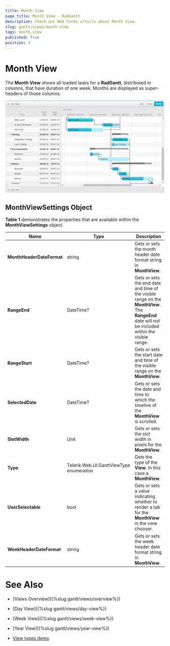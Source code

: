 ```yaml
---
title: Month View
page_title: Month View - RadGantt
description: Check our Web Forms article about Month View.
slug: gantt/views/month-view
tags: month,view
published: True
position: 3
---
```


# Month View



The **Month View** shows all loaded tasks for a **RadGantt**, distributed in columns, that have duration of one week. Months are displayed as super-headers of those columns. 

![RadGantt in Month View](images/gantt-views-monthview.png)

## MonthViewSettings Object

**Table 1** demonstrates the properties that are available within the **MonthViewSettings** object.

| Name | Type | Description |
| ------ | ------ | ------ |
| **MonthHeaderDateFormat** |string|Gets or sets the month header date format string in **MonthView**.|
| **RangeEnd** |DateTime?|Gets or sets the end date and time of the visible range on the **MonthView**. The **RangeEnd** date will not be included within the visible range.|
| **RangeStart** |DateTime?|Gets or sets the start date and time of the visible range on the **MonthView**.|
| **SelectedDate** |DateTime?|Gets or sets the date and time to which the timeline of the **MonthView** is scrolled.|
| **SlotWidth** |Unit|Gets or sets the slot width in pixels for the **MonthView**.|
| **Type** |Telerik.Web.UI.GanttViewType enumeration|Gets the type of the **View**. In this case a **MonthView**.|
| **UserSelectable** |bool|Gets or sets a value indicating whether to render a tab for the **MonthView** in the view chooser.|
| **WeekHeaderDateFormat** |string|Gets or sets the week header date format string in **MonthView**.|


# See Also

 * [Views Overview]({%slug gantt/views/overview%})
 
 * [Day View]({%slug gantt/views/day-view%})

 * [Week View]({%slug gantt/views/week-view%})

 * [Year View]({%slug gantt/views/year-view%})
 
 * [View types demo](https://demos.telerik.com/aspnet-ajax/gantt/examples/functionality/view-types/defaultcs.aspx)


